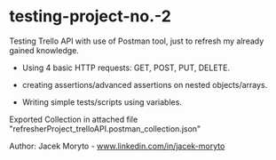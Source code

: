# testing-project-no.-2
Testing Trello API with use of Postman tool, just to refresh my already gained knowledge.

* Using 4 basic HTTP requests: GET, POST, PUT, DELETE.

* creating assertions/advanced assertions on nested objects/arrays.

* Writing simple tests/scripts using variables. 

Exported Collection in attached file "refresherProject_trelloAPI.postman_collection.json"

Author: Jacek Moryto - www.linkedin.com/in/jacek-moryto
